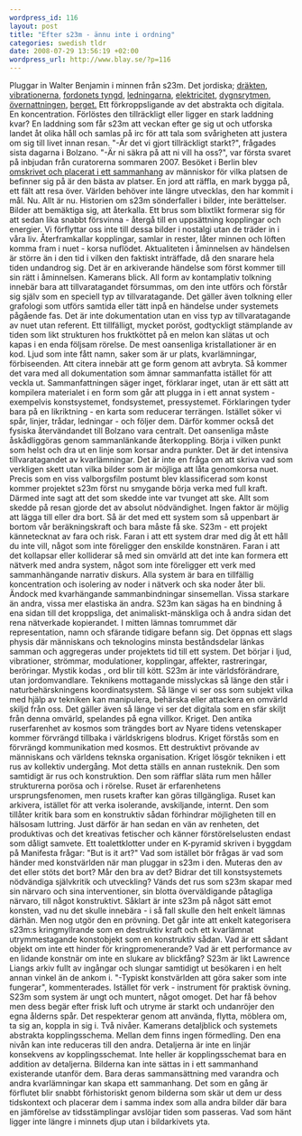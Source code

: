 ```yaml
--- 
wordpress_id: 116 
layout: post
title: "Efter s23m - ännu inte i ordning" 
categories: swedish tldr 
date: 2008-07-29 13:56:19 +02:00 
wordpress_url: http://www.blay.se/?p=116 
---
```


Pluggar in Walter Benjamin i minnen från s23m. Det jordiska; [dräkten](http://www.23hq.com/eyeballer/photo/3294774/large?signature=31+1217331088+21ADC00738DABF2D24FD0E3C32348A52FA119E20), [vibrationerna](http://farm4.static.flickr.com/3053/2685914189_8af0a51ce1_b.jpg), [fordonets tyngd](http://www.23hq.com/eyeballer/photo/3290188/large?signature=168+1217331083+F3B37988923538C3DB426E65CC13CECD3170AC02), [ledningarna](http://www.23hq.com/eyeballer/photo/3290165/large?signature=174+1217331390+D9C41DE7E3ABE15FA1A562E5503FDA4E268B7991), [elektricitet](http://farm4.static.flickr.com/3292/2625065130_232fc1b614_o.jpg), [dygnsrytmen](http://www.23hq.com/eyeballer/photo/3309131/large?signature=734+1217331319+4DF6DBF004F3A22145826BD8571996819ABCA4D8), [övernattningen](http://www.23hq.com/eyeballer/photo/3290217/large?signature=341+1217331078+4216BD0E31E55F8BC22637366D65F8B1ADB0432C), [berget.](http://www.23hq.com/drrignell/photo/3311169/large?signature=945+1217331067+293134425FEC9172D7458EB4966E5EDD6CD6B634) Ett förkroppsligande av det abstrakta och digitala. En koncentration. Förlöstes den tillräckligt eller ligger en stark laddning kvar? En laddning som får s23m att veckan efter ge sig ut och utforska landet åt olika håll och samlas på irc för att tala som svårigheten att justera om sig till livet innan resan. "-Är det vi gjort tillräckligt starkt?", frågades sista dagarna i Bolzano. "-Är ni säkra på att ni vill ha oss?", var första svaret på inbjudan från curatorerna sommaren 2007. Besöket i Berlin blev [omskrivet och placerat i ett sammanhang](http://imomus.livejournal.com/386507.html) av människor för vilka platsen de befinner sig på är den bästa av platser. En jord att räffla, en mark bygga på, ett fält att resa över. Världen behöver inte längre utvecklas, den har kommit i mål. Nu. Allt är nu. Historien om s23m sönderfaller i bilder, inte berättelser. Bilder att bemäktiga sig, att återkalla. Ett brus som blixtlikt formerar sig för att sedan lika snabbt försvinna - återgå till en uppsättning kopplingar och energier. Vi förflyttar oss inte till dessa bilder i nostalgi utan de träder in i våra liv. Återframkallar kopplingar, samlar in rester, låter minnen och löften komma fram i nuet - korsa nuflödet. Aktualiteten i åminnelsen av händelsen är större än i den tid i vilken den faktiskt inträffade, då den snarare hela tiden undandrog sig. Det är en arkiverande händelse som först kommer till sin rätt i åminnelsen. Kamerans blick. All form av kontamplativ tolkning innebär bara att tillvaratagandet försummas, om den inte utförs och förstår sig själv som en speciell typ av tillvaratagande. Det gäller även tolkning eller grafologi som utförs samtida eller tätt inpå en händelse under systemets pågående fas. Det är inte dokumentation utan en viss typ av tillvaratagande av nuet utan referent. Ett tillfälligt, mycket poröst, godtyckligt stämplande av tiden som likt strukturen hos fruktköttet på en melon kan slätas ut och kapas i en enda följsam rörelse. De mest oansenliga kristallationer är en kod. Ljud som inte fått namn, saker som är ur plats, kvarlämningar, förbiseenden. Att citera innebär att ge form genom att avbryta. Så kommer det vara med all dokumentation som ämnar sammanfatta istället för att veckla ut. Sammanfattningen säger inget, förklarar inget, utan är ett sätt att kompilera materialet i en form som går att plugga in i ett annat system - exempelvis konstsystemet, fondsystemet, pressystemet. Förklaringen tyder bara på en likriktning - en karta som reducerar terrängen. Istället söker vi spår, linjer, trådar, ledningar - och följer dem. Därför kommer också det fysiska återvändandet till Bolzano vara centralt. Det oansenliga måste åskådliggöras genom sammanlänkande återkoppling. Börja i vilken punkt som helst och dra ut en linje som korsar andra punkter. Det är det intensiva tillvaratagandet av kvarlämningar. Det är inte en fråga om att skriva vad som verkligen skett utan vilka bilder som är möjliga att låta genomkorsa nuet. Precis som en viss valborgsfilm postumt blev klassificerad som konst kommer projektet s23m först nu smygande börja verka med full kraft. Därmed inte sagt att det som skedde inte var tvunget att ske. Allt som skedde på resan gjorde det av absolut nödvändighet. Ingen faktor är möjlig att lägga till eller dra bort. Så är det med ett system som så uppenbart är bortom vår beräkningskraft och bara måste få ske. S23m - ett projekt kännetecknat av fara och risk. Faran i att ett system drar med dig åt ett håll du inte vill, något som inte föreligger den enskilde konstnären. Faran i att det kollapsar eller kolliderar så med sin omvärld att det inte kan formera ett nätverk med andra system, något som inte föreligger ett verk med sammanhängande narrativ diskurs. Alla system är bara en tillfällig koncentration och isolering av noder i nätverk och ska noder åter bli. Ändock med kvarhängande sammanbindningar sinsemellan. Vissa starkare än andra, vissa mer elastiska än andra. S23m kan sägas ha en bindning å ena sidan till det kroppsliga, det animaliskt-mänskliga och å andra sidan det rena nätverkade kopierandet. I mitten lämnas tomrummet där representation, namn och sfärande tidigare befann sig. Det öppnas ett slags physis där människans och teknologins minsta beståndsdelar länkas samman och aggregeras under projektets tid till ett system. Det börjar i ljud, vibrationer, strömmar, modulationer, kopplingar, affekter, rastreringar, beröringar. Mystik kodas , ord blir till kött. S23m är inte världsförändrare, utan jordomvandlare. Teknikens mottagande misslyckas så länge den står i naturbehärskningens koordinatsystem. Så länge vi ser oss som subjekt vilka med hjälp av tekniken kan manipulera, behärska eller attackera en omvärld skiljd från oss. Det gäller även så länge vi ser det digitala som en sfär skiljt från denna omvärld, spelandes på egna villkor. Kriget. Den antika ruserfarenhet av kosmos som trängdes bort av Nyare tidens vetenskaper kommer förvrängd tillbaka i världskrigens blodrus. Kriget förstås som en förvrängd kommunikation med kosmos. Ett destruktivt prövande av människans och världens teknska organisation. Kriget lösgör tekniken i ett rus av kollektiv undergång. Mot detta ställs en annan rusteknik. Den som samtidigt är rus och konstruktion. Den som räfflar släta rum men håller strukturerna porösa och i rörelse. Ruset är erfarenhetens ursprungsfenomen, men rusets krafter kan göras tillgängliga. Ruset kan arkivera, istället för att verka isolerande, avskiljande, internt. Den som tillåter kritik bara som en konstruktiv sådan förhindrar möjligheten till en hälsosam luttring. Just därför är han sedan en vän av renheten, det produktivas och det kreativas fetischer och känner förstörelselusten endast som dåligt samvete. Ett toalettklotter under en K-pyramid skriven i byggdam på Manifesta frågar: "But is it art?" Vad som istället bör frågas är vad som händer med konstvärlden när man pluggar in s23m i den. Muteras den av det eller stöts det bort? Mår den bra av det? Bidrar det till konstsystemets nödvändiga självkritik och utveckling? Vänds det rus som s23m skapar med sin närvaro och sina interventioner, sin blotta överväldigande påtagliga närvaro, till något konstruktivt. Såklart är inte s23m på något sätt emot konsten, vad nu det skulle innebära - i så fall skulle den helt enkelt lämnas därhän. Men nog utgör den en prövning. Det går inte att enkelt kategorisera s23m:s kringmyllrande som en destruktiv kraft och ett kvarlämnat utrymmestagande konstobjekt som en konstruktiv sådan. Vad är ett sådant objekt om inte ett hinder för kringpromenerande? Vad är ett performance av en lidande konstnär om inte en slukare av blickfång? S23m är likt Lawrence Liangs arkiv fullt av ingångar och slungar samtidigt ut besökaren i en helt annan vinkel än de ankom i. "-Typiskt konstvärlden att göra saker som inte fungerar", kommenterades. Istället för verk - instrument för praktisk övning. S23m som system är ungt och muntert, något omoget. Det har få behov men dess begär efter frisk luft och utryme är starkt och undanröjer den egna ålderns spår. Det respekterar genom att använda, flytta, möblera om, ta sig an, koppla in sig i. Två nivåer. Kamerans detaljblick och systemets abstrakta kopplingsschema. Mellan dem finns ingen förmedling. Den ena nivån kan inte reduceras till den andra. Detaljerna är inte en linjär konsekvens av kopplingsschemat. Inte heller är kopplingsschemat bara en addition av detaljerna. Bilderna kan inte sättas in i ett sammanhand existerande utanför dem. Bara deras sammansättning med varandra och andra kvarlämningar kan skapa ett sammanhang. Det som en gång är förflutet blir snabbt förhistoriskt genom bilderna som skär ut dem ur dess tidskontext och placerar dem i samma index som alla andra bilder där bara en jämförelse av tidsstämplingar avslöjar tiden som passeras. Vad som hänt ligger inte längre i minnets djup utan i bildarkivets yta. 
